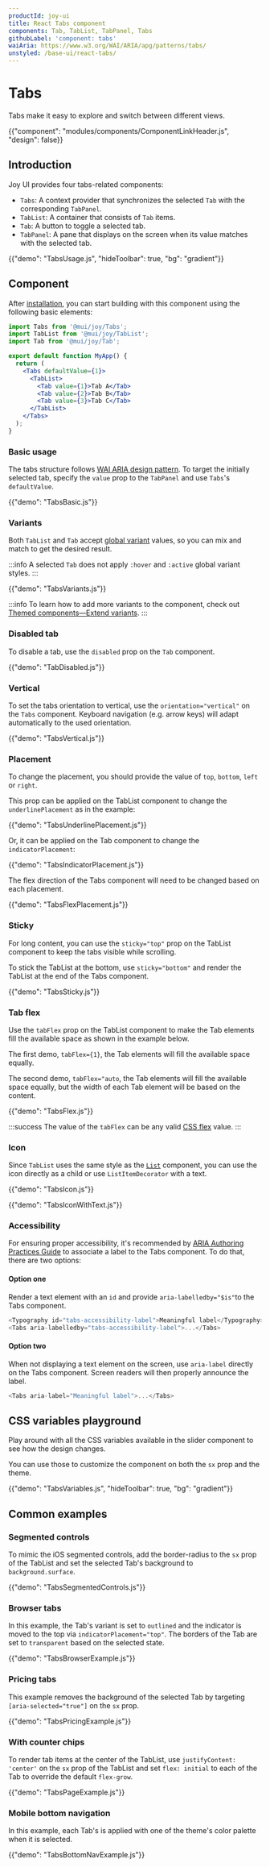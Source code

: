 ```yaml
---
productId: joy-ui
title: React Tabs component
components: Tab, TabList, TabPanel, Tabs
githubLabel: 'component: tabs'
waiAria: https://www.w3.org/WAI/ARIA/apg/patterns/tabs/
unstyled: /base-ui/react-tabs/
---
```


# Tabs

<p class="description">Tabs make it easy to explore and switch between different views.</p>

{{"component": "modules/components/ComponentLinkHeader.js", "design": false}}

## Introduction

Joy UI provides four tabs-related components:

- `Tabs`: A context provider that synchronizes the selected `Tab` with the corresponding `TabPanel`.
- `TabList`: A container that consists of `Tab` items.
- `Tab`: A button to toggle a selected tab.
- `TabPanel`: A pane that displays on the screen when its value matches with the selected tab.

{{"demo": "TabsUsage.js", "hideToolbar": true, "bg": "gradient"}}

## Component

After [installation](/joy-ui/getting-started/installation/), you can start building with this component using the following basic elements:

```jsx
import Tabs from '@mui/joy/Tabs';
import TabList from '@mui/joy/TabList';
import Tab from '@mui/joy/Tab';

export default function MyApp() {
  return (
    <Tabs defaultValue={1}>
      <TabList>
        <Tab value={1}>Tab A</Tab>
        <Tab value={2}>Tab B</Tab>
        <Tab value={3}>Tab C</Tab>
      </TabList>
    </Tabs>
  );
}
```

### Basic usage

The tabs structure follows [WAI ARIA design pattern](https://www.w3.org/WAI/ARIA/apg/patterns/tabs/).
To target the initially selected tab, specify the `value` prop to the `TabPanel` and use `Tabs`'s `defaultValue`.

{{"demo": "TabsBasic.js"}}

### Variants

Both `TabList` and `Tab` accept [global variant](/joy-ui/main-features/global-variants/) values, so you can mix and match to get the desired result.

:::info
A selected `Tab` does not apply `:hover` and `:active` global variant styles.
:::

{{"demo": "TabsVariants.js"}}

:::info
To learn how to add more variants to the component, check out [Themed components—Extend variants](/joy-ui/customization/themed-components/#extend-variants).
:::

### Disabled tab

To disable a tab, use the `disabled` prop on the `Tab` component.

{{"demo": "TabDisabled.js"}}

### Vertical

To set the tabs orientation to vertical, use the `orientation="vertical"` on the `Tabs` component.
Keyboard navigation (e.g. arrow keys) will adapt automatically to the used orientation.

{{"demo": "TabsVertical.js"}}

### Placement

To change the placement, you should provide the value of `top`, `bottom`, `left` or `right`.

This prop can be applied on the TabList component to change the `underlinePlacement` as in the example:

{{"demo": "TabsUnderlinePlacement.js"}}

Or, it can be applied on the Tab component to change the `indicatorPlacement`:

{{"demo": "TabsIndicatorPlacement.js"}}

The flex direction of the Tabs component will need to be changed based on each placement.

{{"demo": "TabsFlexPlacement.js"}}

### Sticky

For long content, you can use the `sticky="top"` prop on the TabList component to keep the tabs visible while scrolling.

To stick the TabList at the bottom, use `sticky="bottom"` and render the TabList at the end of the Tabs component.

{{"demo": "TabsSticky.js"}}

### Tab flex

Use the `tabFlex` prop on the TabList component to make the Tab elements fill the available space as shown in the example below.

The first demo, `tabFlex={1}`, the Tab elements will fill the available space equally.

The second demo, `tabFlex="auto`, the Tab elements will fill the available space equally, but the width of each Tab element will be based on the content.

{{"demo": "TabsFlex.js"}}

:::success
The value of the `tabFlex` can be any valid [CSS flex](https://developer.mozilla.org/en-US/docs/Web/CSS/flex) value.
:::

### Icon

Since `TabList` uses the same style as the [`List`](/joy-ui/react-list/) component, you can use the icon directly as a child or use `ListItemDecorator` with a text.

{{"demo": "TabsIcon.js"}}

{{"demo": "TabsIconWithText.js"}}

### Accessibility

For ensuring proper accessibility, it's recommended by [ARIA Authoring Practices Guide](https://www.w3.org/WAI/ARIA/apg/patterns/tabs/#wai-aria-roles-states-and-properties-22) to associate a label to the Tabs component.
To do that, there are two options:

#### Option one

Render a text element with an `id` and provide `aria-labelledby="$is"`to the Tabs component.

```js
<Typography id="tabs-accessibility-label">Meaningful label</Typography>
<Tabs aria-labelledby="tabs-accessibility-label">...</Tabs>
```

#### Option two

When not displaying a text element on the screen, use `aria-label` directly on the Tabs component.
Screen readers will then properly announce the label.

```js
<Tabs aria-label="Meaningful label">...</Tabs>
```

## CSS variables playground

Play around with all the CSS variables available in the slider component to see how the design changes.

You can use those to customize the component on both the `sx` prop and the theme.

{{"demo": "TabsVariables.js", "hideToolbar": true, "bg": "gradient"}}

## Common examples

### Segmented controls

To mimic the iOS segmented controls, add the border-radius to the `sx` prop of the TabList and set the selected Tab's background to `background.surface`.

{{"demo": "TabsSegmentedControls.js"}}

### Browser tabs

In this example, the Tab's variant is set to `outlined` and the indicator is moved to the top via `indicatorPlacement="top"`. The borders of the Tab are set to `transparent` based on the selected state.

{{"demo": "TabsBrowserExample.js"}}

### Pricing tabs

This example removes the background of the selected Tab by targeting `[aria-selected="true"]` on the `sx` prop.

{{"demo": "TabsPricingExample.js"}}

### With counter chips

To render tab items at the center of the TabList, use `justifyContent: 'center'` on the `sx` prop of the TabList and set `flex: initial` to each of the Tab to override the default `flex-grow`.

{{"demo": "TabsPageExample.js"}}

### Mobile bottom navigation

In this example, each Tab's is applied with one of the theme's color palette when it is selected.

{{"demo": "TabsBottomNavExample.js"}}
